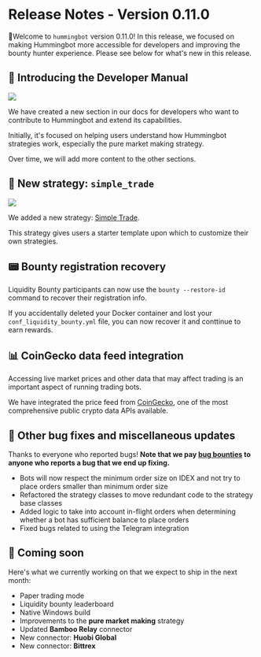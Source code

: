 # Release Notes - Version 0.11.0

🚀Welcome to `hummingbot` version 0.11.0! In this release, we focused on making Hummingbot more accessible for developers and improving the bounty hunter experience. Please see below for what's new in this release.

## 📝 Introducing the Developer Manual

![](/assets/img/developer-manual.png)

We have created a new section in our docs for developers who want to contribute to Hummingbot and extend its capabilities.

Initially, it's focused on helping users understand how Hummingbot strategies work, especially the pure market making strategy.

Over time, we will add more content to the other sections.

## 🤖 New strategy: `simple_trade`

![](/assets/img/simple_trade.png)

We added a new strategy: [Simple Trade](/strategies/simple-trade). 

This strategy gives users a starter template upon which to customize their own strategies.

## 📟 Bounty registration recovery

Liquidity Bounty participants can now use the `bounty --restore-id` command to recover their registration info.

If you accidentally deleted your Docker container and lost your `conf_liquidity_bounty.yml` file, you can now recover it and conttinue to earn rewards.

## 📊 CoinGecko data feed integration

Accessing live market prices and other data that may affect trading is an important aspect of running trading bots.

We have integrated the price feed from [CoinGecko](https://www.coingecko.com/en), one of the most comprehensive public crypto data APIs available.

## 🐞 Other bug fixes and miscellaneous updates

Thanks to everyone who reported bugs! **Note that we pay [bug bounties](/bounties/bug-bounty-program) to anyone who reports a bug that we end up fixing.**

* Bots will now respect the minimum order size on IDEX and not try to place orders smaller than minimum order size
* Refactored the strategy classes to move redundant code to the strategy base classes
* Added logic to take into account in-flight orders when determining whether a bot has sufficient balance to place orders
* Fixed bugs related to using the Telegram integration

## 🚀 Coming soon

Here's what we currently working on that we expect to ship in the next month:

* Paper trading mode
* Liquidity bounty leaderboard
* Native Windows build
* Improvements to the **pure market making** strategy
* Updated **Bamboo Relay** connector
* New connector: **Huobi Global**
* New connector: **Bittrex**
